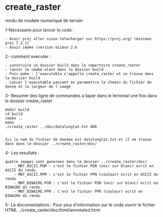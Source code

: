 # create_raster
rendu de modele numerique de terrain

1-Necessaire pour lancer le code :

	- Avoir proj aller sinon telecharger sur https://proj.org/ (minimun proj 7.2.1)
	- Avoir cmake (version miimun 2.6

2- comment executer :

	- construire un dossier build dans le repertoire create_raster 
	- lancer le cmake etant dans le dossier build
	- Puis make : l'executable s'appelle create_raster et se trouve dans le dosiier build
	- Lancer l'executable passant en paramettre le chemin du fichier de donne et la largeur de l'image

3- Resumer des ligne de commandes a taper dans le terminal une fois dans le dossier create_raster

	mkdir build
	cd build
	cmake ..
	make
	./create_raster ../doc/datalonglat.txt 800


	Ici le nom du fichier de donnee est datalonglat.txt et il se trouve dans dans le dossier ../create_raster/doc/

4- Les resultats :

	quatre images sont generees dans le dossier ../create_raster/doc/
		- MNT_ASCII.PGM : c'est le fichier PGN (noir sur blanc) ecrit en ASCII du rendu
		- MNT_ASCII.PPM : c'est le fichier PPN (couleur) ecrit en ASCII du rendu
		- MNT_BINAIRE.PGM : c'est le fichier PGN (noir sur blanc) ecrit en BINAIRE du rendu
		- MNT_BINAIRE.PPM : c'est le fichier PPN (couleur) ecrit en BINAIRE du rendu

5- La documentations :
	Pour plus d'information sur le code ouvrir le fichier HTML ../create_raster/doc/html/annotated.html
